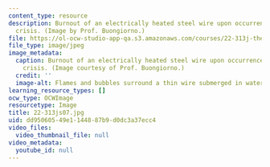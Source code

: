 ```yaml
---
content_type: resource
description: Burnout of an electrically heated steel wire upon occurrence of the boiling
  crisis. (Image by Prof. Buongiorno.)
file: https://ol-ocw-studio-app-qa.s3.amazonaws.com/courses/22-313j-thermal-hydraulics-in-power-technology-spring-2007/dd95060549e1144887b9d0dc3a37ecc4_22-313js07.jpg
file_type: image/jpeg
image_metadata:
  caption: Burnout of an electrically heated steel wire upon occurrence of the boiling
    crisis. (Image courtesy of Prof. Buongiorno.)
  credit: ''
  image-alt: Flames and bubbles surround a thin wire submerged in water.
learning_resource_types: []
ocw_type: OCWImage
resourcetype: Image
title: 22-313js07.jpg
uid: dd950605-49e1-1448-87b9-d0dc3a37ecc4
video_files:
  video_thumbnail_file: null
video_metadata:
  youtube_id: null
---
```

